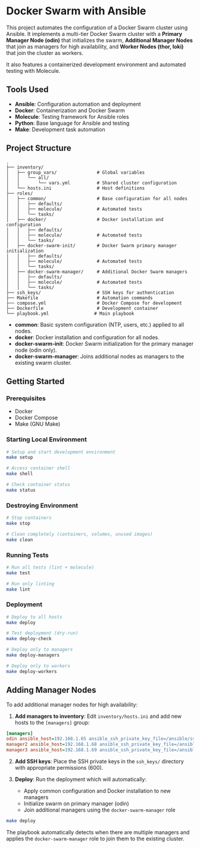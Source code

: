 # Docker Swarm with Ansible

This project automates the configuration of a Docker Swarm cluster using Ansible. It implements a multi-tier Docker Swarm cluster with a **Primary Manager Node (odin)** that initializes the swarm, **Additional Manager Nodes** that join as managers for high availability, and **Worker Nodes (thor, loki)** that join the cluster as workers.

It also features a containerized development environment and automated testing with Molecule.

## Tools Used

- **Ansible**: Configuration automation and deployment
- **Docker**: Containerization and Docker Swarm
- **Molecule**: Testing framework for Ansible roles
- **Python**: Base language for Ansible and testing
- **Make**: Development task automation

## Project Structure

```
.
├── inventory/
│   ├── group_vars/               # Global variables
│   │   └── all/
│   │       └── vars.yml          # Shared cluster configuration
│   └── hosts.ini                 # Host definitions
├── roles/
│   ├── common/                   # Base configuration for all nodes
│   │   ├── defaults/
│   │   ├── molecule/             # Automated tests
│   │   └── tasks/
│   ├── docker/                   # Docker installation and configuration
│   │   ├── defaults/
│   │   ├── molecule/             # Automated tests
│   │   └── tasks/
│   ├── docker-swarm-init/        # Docker Swarm primary manager initialization
│   │   ├── defaults/
│   │   ├── molecule/             # Automated tests
│   │   └── tasks/
│   ├── docker-swarm-manager/     # Additional Docker Swarm managers
│   │   ├── defaults/
│   │   ├── molecule/             # Automated tests
│   │   └── tasks/
├── ssh_keys/                     # SSH keys for authentication
├── Makefile                      # Automation commands
├── compose.yml                   # Docker Compose for development
├── Dockerfile                    # Development container
└── playbook.yml                 # Main playbook
```

- **common**: Basic system configuration (NTP, users, etc.) applied to all nodes.
- **docker**: Docker installation and configuration for all nodes.
- **docker-swarm-init**: Docker Swarm initialization for the primary manager node (odin only).
- **docker-swarm-manager**: Joins additional nodes as managers to the existing swarm cluster.

## Getting Started

### Prerequisites

- Docker
- Docker Compose
- Make (GNU Make)

### Starting Local Environment

```bash
# Setup and start development environment
make setup

# Access container shell
make shell

# Check container status
make status
```

### Destroying Environment

```bash
# Stop containers
make stop

# Clean completely (containers, volumes, unused images)
make clean
```

### Running Tests

```bash
# Run all tests (lint + molecule)
make test

# Run only linting
make lint
```

### Deployment

```bash
# Deploy to all hosts
make deploy

# Test deployment (dry-run)
make deploy-check

# Deploy only to managers
make deploy-managers

# Deploy only to workers
make deploy-workers
```

## Adding Manager Nodes

To add additional manager nodes for high availability:

1. **Add managers to inventory**: Edit `inventory/hosts.ini` and add new hosts to the `[managers]` group:

```ini
[managers]
odin ansible_host=192.168.1.65 ansible_ssh_private_key_file=/ansible/ssh_keys/odin ansible_port=2201
manager2 ansible_host=192.168.1.68 ansible_ssh_private_key_file=/ansible/ssh_keys/manager2 ansible_port=2201
manager3 ansible_host=192.168.1.69 ansible_ssh_private_key_file=/ansible/ssh_keys/manager3 ansible_port=2201
```

2. **Add SSH keys**: Place the SSH private keys in the `ssh_keys/` directory with appropriate permissions (600).

3. **Deploy**: Run the deployment which will automatically:
   - Apply common configuration and Docker installation to new managers
   - Initialize swarm on primary manager (odin)
   - Join additional managers using the `docker-swarm-manager` role

```bash
make deploy
```

The playbook automatically detects when there are multiple managers and applies the `docker-swarm-manager` role to join them to the existing cluster.
